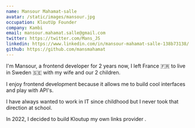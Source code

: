 ```yaml
---
name: Mansour Mahamat-salle
avatar: /static/images/mansour.jpg
occupation: KloutUp Founder
company: Kambi
email: mansour.mahamat.salle@gmail.com
twitter: https://twitter.com/Mans_JS
linkedin: https://www.linkedin.com/in/mansour-mahamat-salle-138b73138/
github: https://github.com/mansmahamat
---
```


I'm Mansour, a frontend developer for 2 years now, I left France 🇫🇷 to live in Sweden 🇸🇪 with my wife and our 2 children.

I enjoy frontend development because it allows me to build cool interfaces and play with API's.

I have always wanted to work in IT since childhood but I never took that direction at school.

In 2022, I decided to build Kloutup my own links provider .
